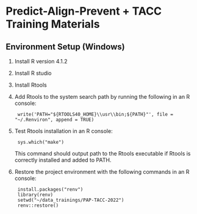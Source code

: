 # Predict-Align-Prevent + TACC Training Materials

## Environment Setup (Windows)

1. Install R version 4.1.2

2. Install R studio

3. Install Rtools

4. Add Rtools to the system search path by running the following in an R console:

        write('PATH="${RTOOLS40_HOME}\\usr\\bin;${PATH}"', file = "~/.Renviron", append = TRUE)

5. Test Rtools installation in an R console:

        sys.which("make")

   This command should output path to the Rtools executable if Rtools is correctly installed and added to PATH.

6. Restore the project environment with the following commands in an R console:

        install.packages("renv")
        library(renv)
        setwd("~/data_trainings/PAP-TACC-2022")
        renv::restore()
